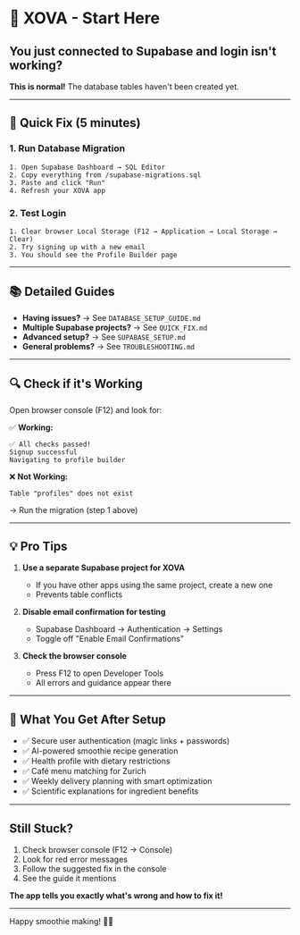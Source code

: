 # 🚀 XOVA - Start Here

## You just connected to Supabase and login isn't working?

**This is normal!** The database tables haven't been created yet.

---

## 🎯 Quick Fix (5 minutes)

### 1. Run Database Migration

```
1. Open Supabase Dashboard → SQL Editor
2. Copy everything from /supabase-migrations.sql
3. Paste and click "Run"
4. Refresh your XOVA app
```

### 2. Test Login

```
1. Clear browser Local Storage (F12 → Application → Local Storage → Clear)
2. Try signing up with a new email
3. You should see the Profile Builder page
```

---

## 📚 Detailed Guides

- **Having issues?** → See `DATABASE_SETUP_GUIDE.md`
- **Multiple Supabase projects?** → See `QUICK_FIX.md`
- **Advanced setup?** → See `SUPABASE_SETUP.md`
- **General problems?** → See `TROUBLESHOOTING.md`

---

## 🔍 Check if it's Working

Open browser console (F12) and look for:

✅ **Working:**
```
✅ All checks passed!
Signup successful
Navigating to profile builder
```

❌ **Not Working:**
```
Table "profiles" does not exist
```
→ Run the migration (step 1 above)

---

## 💡 Pro Tips

1. **Use a separate Supabase project for XOVA**
   - If you have other apps using the same project, create a new one
   - Prevents table conflicts

2. **Disable email confirmation for testing**
   - Supabase Dashboard → Authentication → Settings
   - Toggle off "Enable Email Confirmations"

3. **Check the browser console**
   - Press F12 to open Developer Tools
   - All errors and guidance appear there

---

## 🎉 What You Get After Setup

- ✅ Secure user authentication (magic links + passwords)
- ✅ AI-powered smoothie recipe generation
- ✅ Health profile with dietary restrictions
- ✅ Café menu matching for Zurich
- ✅ Weekly delivery planning with smart optimization
- ✅ Scientific explanations for ingredient benefits

---

## Still Stuck?

1. Check browser console (F12 → Console)
2. Look for red error messages
3. Follow the suggested fix in the console
4. See the guide it mentions

**The app tells you exactly what's wrong and how to fix it!**

---

Happy smoothie making! 🥤✨
